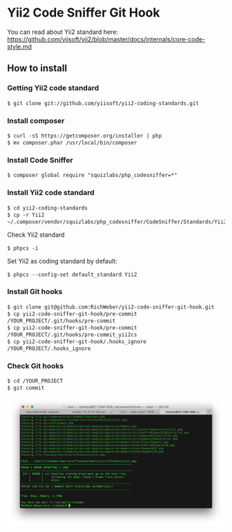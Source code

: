 # Yii2 Code Sniffer Git Hook

You can read about Yii2 standard here: https://github.com/yiisoft/yii2/blob/master/docs/internals/core-code-style.md

## How to install

### Getting Yii2 code standard

```
$ git clone git://github.com/yiisoft/yii2-coding-standards.git
```

### Install composer

```
$ curl -sS https://getcomposer.org/installer | php
$ mv composer.phar /usr/local/bin/composer
```

### Install Code Sniffer

```
$ composer global require "squizlabs/php_codesniffer=*" 
```

### Install Yii2 code standard

```
$ cd yii2-coding-standards
$ cp -r Yii2 ~/.composer/vendor/squizlabs/php_codesniffer/CodeSniffer/Standards/Yii2
```

Check Yii2 standard

```
$ phpcs -i
```

Set Yii2 as coding standard by default:

```
$ phpcs --config-set default_standard Yii2
```

### Install Git hooks

```
$ git clone git@github.com:RichWeber/yii2-code-sniffer-git-hook.git
$ cp yii2-code-sniffer-git-hook/pre-commit /YOUR_PROJECT/.git/hooks/pre-commit
$ cp yii2-code-sniffer-git-hook/pre-commit /YOUR_PROJECT/.git/hooks/pre-commit_yii2cs
$ cp yii2-code-sniffer-git-hook/.hooks_ignore /YOUR_PROJECT/.hooks_ignore
```

### Check Git hooks

```
$ cd /YOUR_PROJECT
$ git commit
```

![RESULT](console.png)
